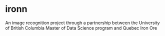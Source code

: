 # ironn
An image recognition project through a partnership between the University of British Columbia Master of Data Science program and Quebec Iron Ore
